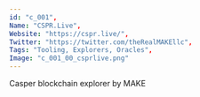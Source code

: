 ```yaml
--- 
id: "c_001", 
Name: "CSPR.Live", 
Website: "https://cspr.live/", 
Twitter: "https://twitter.com/theRealMAKEllc", 
Tags: "Tooling, Explorers, Oracles", 
Image: "c_001_00_csprlive.png" 
--- 
```

<!--lang:en--> 
Casper blockchain explorer by MAKE
<!--lang:es--] 
Explorador Casper blockchain por MAKE
<!--lang:de--] 
Casper-Blockchain-Explorer von MAKE
<!--lang:fr--] 
L'explorateur de blockchains Casper par MAKE
<!--lang:fr--] 
Casper blockchain explorer firmy MAKE
[!--lang:*-->
